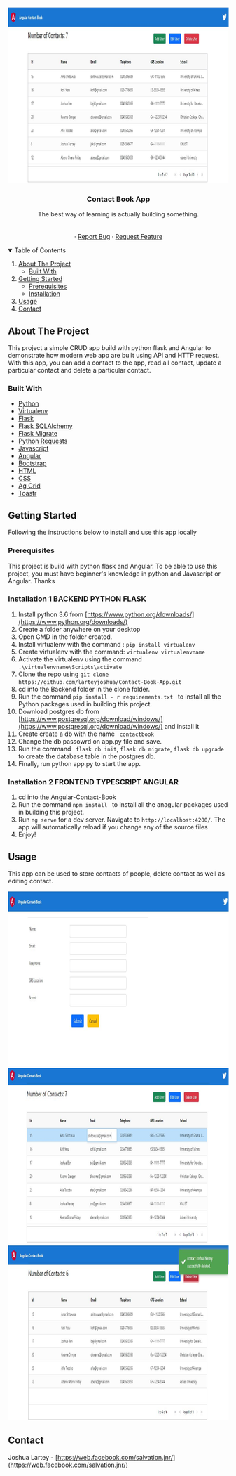 

<!-- PROJECT LOGO -->
<br />
<p align="center">
  <a href="">
    <img src="images/listcontact.png" alt="Logo"  width="800" height="400">
  </a>

  <h3 align="center">Contact Book App</h3>

  <p align="center">
The best way of learning is actually building something.
    <br />
    <br />
    <br />
    ·
    <a href="https://web.facebook.com/salvation.jnr/">Report Bug</a>
    ·
    <a href="https://web.facebook.com/salvation.jnr/">Request Feature</a>
  </p>
</p>



<!-- TABLE OF CONTENTS -->
<details open="open">
  <summary>Table of Contents</summary>
  <ol>
    <li>
      <a href="#about-the-project">About The Project</a>
      <ul>
        <li><a href="#built-with">Built With</a></li>
      </ul>
    </li>
    <li>
      <a href="#getting-started">Getting Started</a>
      <ul>
        <li><a href="#prerequisites">Prerequisites</a></li>
        <li><a href="#installation">Installation</a></li>
      </ul>
    </li>
    <li><a href="#usage">Usage</a></li>
    <li><a href="#contact">Contact</a></li>
  </ol>
</details>



<!-- ABOUT THE PROJECT -->
## About The Project


This project a simple CRUD app build with python flask and Angular to demonstrate how modern web app are built using API and HTTP request. With this app, you can add a contact to the app, read all contact, update a particular contact and delete a particular contact. 

### Built With

 
  * [Python](https://docs.python.org/3.6/)
  * [Virtualenv](https://docs.python.org/3/library/venv.html)
  * [Flask](https://flask.palletsprojects.com/en/2.0.x/)
  * [Flask SQLAlchemy](https://flask-sqlalchemy.palletsprojects.com/en/2.x/)
  * [Flask Migrate](https://flask-migrate.readthedocs.io/en/latest/)
  * [Python Requests](https://docs.python-requests.org/en/master/)
  * [Javascript](https://developer.mozilla.org/en-US/docs/Web/JavaScript)
  * [Angular](https://angular.io/docs)
  * [Bootstrap](https://medium.com/codingthesmartway-com-blog/using-bootstrap-with-angular-c83c3cee3f4a)
  * [HTML](https://devdocs.io/html/)
  * [CSS](https://devdocs.io/css/)
  * [Ag Grid](https://www.ag-grid.com/angular-grid/)
  * [Toastr](https://www.npmjs.com/package/ngx-toastr)




<!-- GETTING STARTED -->
## Getting Started

Following the instructions below to install and use this app locally

### Prerequisites

This project is build with python flask and Angular. To be able to use this project, you must have beginner's knowledge in python and Javascript or Angular. Thanks

### Installation 1 BACKEND PYTHON FLASK

1. Install python 3.6 from  [https://www.python.org/downloads/](https://www.python.org/downloads/)
2. Create a folder anywhere on your desktop
3. Open CMD in the folder created.
4. Install virtualenv with the command : ```pip install virtualenv```
5. Create virtualenv with the command: ``` virtualenv virtualenvname ```
6. Activate the virtualenv using the command ```.\virtualenvname\Scripts\activate```
7. Clone the repo using ``` git clone https://github.com/larteyjoshua/Contact-Book-App.git ```
8. cd into the Backend folder in the clone folder.
9.  Run the command ```pip install - r requirements.txt ``` to install all the Python packages used in building this project. 
10. Download postgres db from [https://www.postgresql.org/download/windows/](https://www.postgresql.org/download/windows/) and install it
11. Create create a db with the name ``` contactbook```
12. Change the db passowrd on app.py file and save. 
13. Run the command  ``` flask db init```, ```flask db migrate```, ```flask db upgrade``` to create the database table in the postgres db.
14. Finally, run python app.py to start the app. 

### Installation 2 FRONTEND  TYPESCRIPT ANGULAR

1. cd into the Angular-Contact-Book
2. Run the command ```npm install ``` to install all the anagular packages used in building this project. 
3. Run `ng serve` for a dev server. Navigate to `http://localhost:4200/`. The app will automatically reload if you change any of the source files
5. Enjoy!


<!-- USAGE EXAMPLES -->
## Usage

This app can be used to store contacts of people, delete contact as well as editing contact. 

<img src="images/addcontact.png" alt="Logo" width="800" height="400">
<img src="images/editcontact.png" alt="Logo" width="800" height="400">
<img src="images/deletecontact.png" alt="Logo"  width="800" height="400">

<!-- CONTACT -->
## Contact

Joshua Lartey - [https://web.facebook.com/salvation.jnr/](https://web.facebook.com/salvation.jnr/) 

